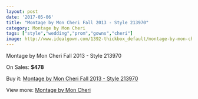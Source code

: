 ```yaml
---
layout: post
date: '2017-05-06'
title: "Montage by Mon Cheri Fall 2013 - Style 213970"
category: Montage by Mon Cheri
tags: ["style","wedding","prom","gowns","cheri"]
image: http://www.idealgown.com/1392-thickbox_default/montage-by-mon-cheri-fall-2013-style-213970.jpg
---
```

Montage by Mon Cheri Fall 2013 - Style 213970

On Sales: **$478**
<a href="https://www.idealgown.com/en/montage-by-mon-cheri/632-montage-by-mon-cheri-fall-2013-style-213970.html"><amp-img layout="responsive" width="600" height="600" src="//www.idealgown.com/1392-thickbox_default/montage-by-mon-cheri-fall-2013-style-213970.jpg" alt="Montage by Mon Cheri Fall 2013 - Style 213970 0" /></a>
<a href="https://www.idealgown.com/en/montage-by-mon-cheri/632-montage-by-mon-cheri-fall-2013-style-213970.html"><amp-img layout="responsive" width="600" height="600" src="//www.idealgown.com/1393-thickbox_default/montage-by-mon-cheri-fall-2013-style-213970.jpg" alt="Montage by Mon Cheri Fall 2013 - Style 213970 1" /></a>

Buy it: [Montage by Mon Cheri Fall 2013 - Style 213970](https://www.idealgown.com/en/montage-by-mon-cheri/632-montage-by-mon-cheri-fall-2013-style-213970.html "Montage by Mon Cheri Fall 2013 - Style 213970")

View more: [Montage by Mon Cheri](https://www.idealgown.com/en/9-montage-by-mon-cheri "Montage by Mon Cheri")